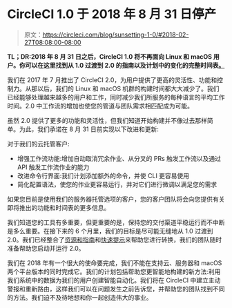 # CircleCI 1.0 于 2018 年 8 月 31 日停产

> 原文：<https://circleci.com/blog/sunsetting-1-0/#2018-02-27T08:08:00-08:00>

**TL；DR:2018 年 8 月 31 日之后，CircleCI 1.0 将不再面向 Linux 和 macOS 用户。你可以在这里找到从 1.0 过渡到 2.0 的指南以及计划中的变化的完整时间表[。](https://circleci.com/sunset1-0/)**

我们在 2017 年 7 月推出了 CircleCI 2.0，为用户提供了更高的灵活性、功能和控制力。从那以后，我们的 Linux 和 macOS 机群的构建时间都大大减少了。我们已经能够处理越来越多的用户和工作，同时减少我们所服务的每种语言的平均工作时间。2.0 中工作流的增加也使您的管道与团队需求相匹配成为可能。

虽然 2.0 提供了更多的功能和灵活性，但我们知道开始构建并不像过去那样简单。为此，我们承诺在 8 月 31 日前实现以下改进和更新:

对于我们的云托管客户:

*   增强工作流功能:增加自动取消冗余作业、从分叉的 PRs 触发工作流以及通过 API 触发工作流作业的能力
*   改进命令行界面:我们计划添加额外的命令，并使 CLI 更容易使用
*   简化配置语法，使您的作业更容易运行，并对它们进行微调以满足您的需求

如果您目前是使用我们的服务器托管选项的客户，您的客户团队将会向您提供有关即将推出的功能和时间表的更多信息。

我们知道您的工具有多重要，但更重要的是，保持您的交付渠道平稳运行而不中断是多么重要。在接下来的 6 个月里，我们的目标是尽可能无缝地从 1.0 过渡到 2.0。我们已经整合了[资源和指南](https://circleci.com/sunset1-0/)和[快速提示](https://circleci.com/blog/circleci-2-0-migration-best-practices/)来帮助您进行转换，我们的团队随时准备帮助您启动并运行 2.0。

我们在 2018 年有一个很大的使命要完成，我们不能在支持云、服务器和 macOS 两个平台版本的同时完成它。我们的计划包括帮助您更智能地构建的新方法:利用我们系统中的数据为我们的用户创建智能自动化。我们将在 CircleCI 中建立主动警报和重新路由，这样我们可以在问题发生之前告诉您，并帮助您的团队找到不同的方法。我们迫不及待地想和你一起创造伟大的事业。